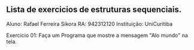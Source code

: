 ## Lista de exercicios de estruturas sequenciais.
Aluno: Rafael Ferreira Sikora
RA: 942312120
Instituição: UniCuritiba

Exercicio 01: Faça um Programa que mostre a mensagem "Alo mundo" na tela.
